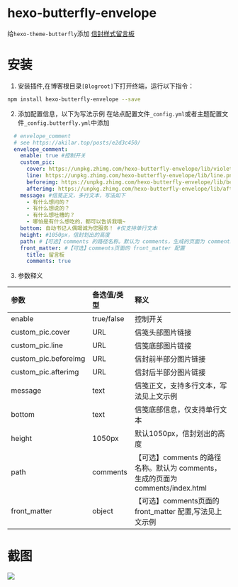 # hexo-butterfly-envelope

给`hexo-theme-butterfly`添加 [信封样式留言板](https://akilar.top/posts/e2d3c450/)

# 安装

1. 安装插件,在博客根目录`[Blogroot]`下打开终端，运行以下指令：
  ```bash
  npm install hexo-butterfly-envelope --save
  ```

2. 添加配置信息，以下为写法示例
  在站点配置文件`_config.yml`或者主题配置文件`_config.butterfly.yml`中添加

  ```yaml
    # envelope_comment
    # see https://akilar.top/posts/e2d3c450/
    envelope_comment:
      enable: true #控制开关
      custom_pic:      
        cover: https://unpkg.zhimg.com/hexo-butterfly-envelope/lib/violet.jpg #信笺头部图片
        line: https://unpkg.zhimg.com/hexo-butterfly-envelope/lib/line.png #信笺底部图片
        beforeimg: https://unpkg.zhimg.com/hexo-butterfly-envelope/lib/before.png # 信封前半部分
        afterimg: https://unpkg.zhimg.com/hexo-butterfly-envelope/lib/after.png # 信封后半部分
      message: #信笺正文，多行文本，写法如下
        - 有什么想问的？
        - 有什么想说的？
        - 有什么想吐槽的？
        - 哪怕是有什么想吃的，都可以告诉我哦~
      bottom: 自动书记人偶竭诚为您服务！ #仅支持单行文本
      height: #1050px，信封划出的高度
      path: #【可选】comments 的路径名称。默认为 comments，生成的页面为 comments/index.html
      front_matter: #【可选】comments页面的 front_matter 配置
        title: 留言板
        comments: true
  ```
3. 参数释义

  |参数|备选值/类型|释义|
  |:--|:--|:--|
  |enable|true/false|控制开关|
  |custom_pic.cover|URL|信笺头部图片链接|
  |custom_pic.line|URL|信笺底部图片链接|
  |custom_pic.beforeimg|URL|信封前半部分图片链接|
  |custom_pic.afterimg|URL|信封后半部分图片链接|
  |message|text|信笺正文，支持多行文本，写法见上文示例|
  |bottom|text|信笺底部信息，仅支持单行文本|
  |height|1050px|默认1050px，信封划出的高度|
  |path|comments|【可选】comments 的路径名称。默认为 comments，生成的页面为 comments/index.html|
  |front_matter|object|【可选】comments页面的 front_matter 配置,写法见上文示例|
# 截图
![](https://unpkg.zhimg.com/hexo-butterfly-envelope/lib/violet.jpg)
